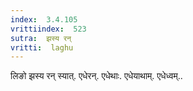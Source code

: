 ```yaml
---
index:  3.4.105
vrittiindex:  523
sutra:  झस्य रन्
vritti:  laghu 
---
```


लिङो झस्य रन् स्यात्. एधेरन्. एधेथाः. एधेयाथाम्. एधेध्वम्..

